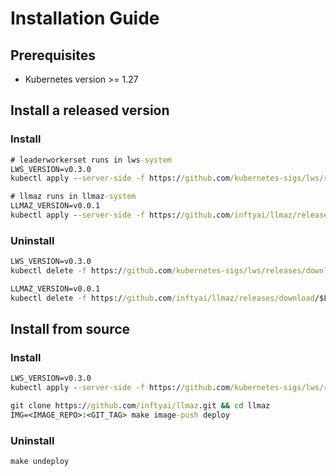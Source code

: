 # Installation Guide

## Prerequisites

* Kubernetes version >= 1.27

## Install a released version

### Install

```cmd
# leaderworkerset runs in lws-system
LWS_VERSION=v0.3.0
kubectl apply --server-side -f https://github.com/kubernetes-sigs/lws/releases/download/$LWS_VERSION/manifests.yaml

# llmaz runs in llmaz-system
LLMAZ_VERSION=v0.0.1
kubectl apply --server-side -f https://github.com/inftyai/llmaz/releases/download/$LLMAZ_VERSION/manifests.yaml
```

### Uninstall

```cmd
LWS_VERSION=v0.3.0
kubectl delete -f https://github.com/kubernetes-sigs/lws/releases/download/$LWS_VERSION/manifests.yaml

LLMAZ_VERSION=v0.0.1
kubectl delete -f https://github.com/inftyai/llmaz/releases/download/$LLMAZ_VERSION/manifests.yaml
```

## Install from source

### Install

```cmd
LWS_VERSION=v0.3.0
kubectl apply --server-side -f https://github.com/kubernetes-sigs/lws/releases/download/$LWS_VERSION/manifests.yaml

git clone https://github.com/inftyai/llmaz.git && cd llmaz
IMG=<IMAGE_REPO>:<GIT_TAG> make image-push deploy
```

### Uninstall

```cmd
make undeploy
```

